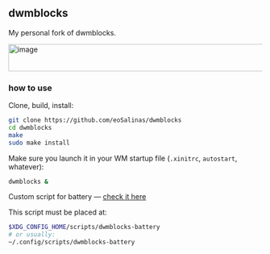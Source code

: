 ## dwmblocks

My personal fork of dwmblocks.

<img width="1071" height="54" alt="image" src="https://github.com/user-attachments/assets/140e56e1-fb7d-4667-9867-3b2f5b5ad0ac" />

### how to use

Clone, build, install:

```sh
git clone https://github.com/eoSalinas/dwmblocks
cd dwmblocks
make
sudo make install
```

Make sure you launch it in your WM startup file (`.xinitrc`, `autostart`, whatever):
```sh
dwmblocks &
```

Custom script for battery — [check it here](https://github.com/eoSalinas/scripts/blob/main/dwmblocks-battery)

This script must be placed at:
```sh
$XDG_CONFIG_HOME/scripts/dwmblocks-battery
# or usually:
~/.config/scripts/dwmblocks-battery
```

